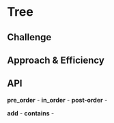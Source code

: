 # Tree


## Challenge

## Approach & Efficiency


## API
**pre_order** -
**in_order** - 
**post-order** - 

**add** - 
**contains** - 

